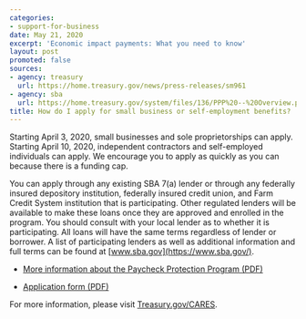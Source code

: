 ```yaml
---
categories:
- support-for-business
date: May 21, 2020
excerpt: 'Economic impact payments: What you need to know'
layout: post
promoted: false
sources:
- agency: treasury
  url: https://home.treasury.gov/news/press-releases/sm961
- agency: sba
  url: https://home.treasury.gov/system/files/136/PPP%20--%20Overview.pdf
title: How do I apply for small business or self-employment benefits?
---
```


Starting April 3, 2020, small businesses and sole proprietorships can apply. Starting April 10, 2020, independent contractors and self-employed individuals can apply. We encourage you to apply as quickly as you can because there is a funding cap.

You can apply through any existing SBA 7(a) lender or through any federally insured depository institution, federally insured credit union, and Farm Credit System institution that is participating. Other regulated lenders will be available to make these loans once they are approved and enrolled in the program. You should consult with your local lender as to whether it is participating. All loans will have the same terms regardless of lender or borrower. A list of participating lenders as well as additional information and full terms can be found at [www.sba.gov](https://www.sba.gov/).

- [More information about the Paycheck Protection Program (PDF)](https://home.treasury.gov/system/files/136/PPP%20--%20Overview.pdf)

- [Application form (PDF)](https://home.treasury.gov/system/files/136/Paycheck-Protection-Program-Application-3-30-2020-v3.pdf)

For more information, please visit [Treasury.gov/CARES](https://www.treasury.gov/CARES).
